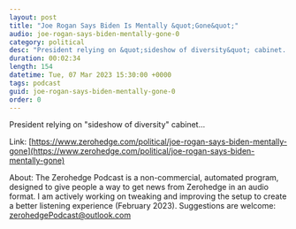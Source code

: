 ```yaml
---
layout: post
title: "Joe Rogan Says Biden Is Mentally &quot;Gone&quot;"
audio: joe-rogan-says-biden-mentally-gone-0
category: political
desc: "President relying on &quot;sideshow of diversity&quot; cabinet..."
duration: 00:02:34
length: 154
datetime: Tue, 07 Mar 2023 15:30:00 +0000
tags: podcast
guid: joe-rogan-says-biden-mentally-gone-0
order: 0
---
```

President relying on &quot;sideshow of diversity&quot; cabinet...

Link: [https://www.zerohedge.com/political/joe-rogan-says-biden-mentally-gone](https://www.zerohedge.com/political/joe-rogan-says-biden-mentally-gone)

About: The Zerohedge Podcast is a non-commercial, automated program, designed to give people a way to get news from Zerohedge in an audio format.  I am actively working on tweaking and improving the setup to create a better listening experience (February 2023).  Suggestions are welcome: [zerohedgePodcast@outlook.com](mailto:zerohedgePodcast@outlook.com)